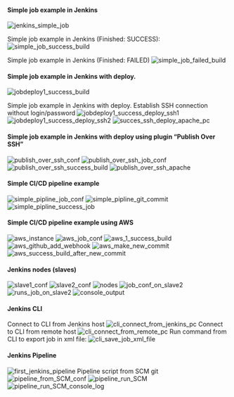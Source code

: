 #### Simple job example in Jenkins
![jenkins_simple_job](images/jenkins_simple_job.png)

Simple job example in Jenkins (Finished: SUCCESS):
![simple_job_success_build](images/simple_job_success_build.png)

Simple job example in Jenkins (Finished: FAILED)
![simple_job_failed_build](images/simple_job_failed_build.png)

#### Simple job example in Jenkins with deploy.

![jobdeploy1_success_build](images/jobdeploy1_success_build.png)

Simple job example in Jenkins with deploy.
Establish SSH connection without login/password
![jobdeploy1_success_deploy_ssh1](images/jobdeploy1_success_deploy_ssh1.png)
![jobdeploy1_success_deploy_ssh2](images/jobdeploy1_success_deploy_ssh2.png)
![succes_ssh_deploy_apache_pc](images/succes_ssh_deploy_apache_pc.png)

#### Simple job example in Jenkins with deploy using plugin “Publish Over SSH”

![publish_over_ssh_conf](images/publish_over_ssh_conf.png)
![publish_over_ssh_job_conf](images/publish_over_ssh_job_conf.png)
![publish_over_ssh_success_build](images/publish_over_ssh_success_build.png)
![publish_over_ssh_apache](images/publish_over_ssh_apache.png)

#### Simple CI/CD pipeline example

![simple_pipline_job_conf](images/simple_pipline_job_conf.png)
![simple_pipline_git_commit](images/simple_pipline_git_commit.png)
![simple_pipline_success_job](images/simple_pipline_success_job.png)

#### Simple CI/CD pipeline example using AWS

![aws_instance](images/aws_instance.png)
![aws_job_conf](images/aws_job_conf.png)
![aws_1_success_build](images/aws_1_success_build.png)
![aws_github_add_webhook](images/aws_github_add_webhook.png)
![aws_make_new_commit](images/aws_make_new_commit.png)
![aws_success_build_after_new_commit](images/aws_success_build_after_new_commit.png)

#### Jenkins nodes (slaves)
![slave1_conf](images/slave1_conf.png)
![slave2_conf](images/slave2_conf.png)
![nodes](images/nodes.png)
![job_conf_on_slave2](images/job_conf_on_slave2.png)
![runs_job_on_slave2](images/runs_job_on_slave2.png)
![console_output](images/console_output.png)

#### Jenkins CLI
Connect to CLI from Jenkins host
![cli_connect_from_jenkins_pc](images/cli_connect_from_jenkins_pc.png)
Connect to CLI from remote host
![cli_connect_from_remote_pc](images/cli_connect_from_remote_pc.png)
Run command from CLI to export job in xml file:
![cli_save_job_xml_file](images/cli_save_job_xml_file.png)

#### Jenkins Pipeline
![first_jenkins_pipeline](images/first_jenkins_pipeline.png)
Pipeline script from SCM git
![pipeline_from_SCM_conf](images/pipeline_from_SCM_conf.png)
![pipeline_run_SCM](images/pipeline_run_SCM.png)
![pipeline_run_SCM_console_log](images/pipeline_run_SCM_console_log.png)







